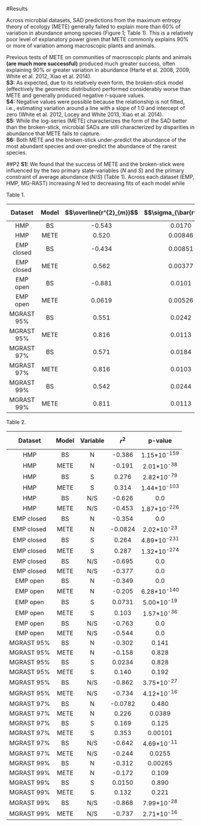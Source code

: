 #Results

Across microbial datasets, SAD predictions from the maximum entropy theory of ecology (METE) generally failed to explain more than 60% of variation in abundance among species (Figure 1; Table 1). This is a relatively poor level of explanatory power given that METE commonly explains 90% or more of variation among macroscopic plants and animals.

Previous tests of METE on communities of macroscopic plants and animals **(are much more successful)** produced much greater success, often explaining 90% or greater variation in abundance (Harte et al. 2008, 2009, White et al. 2012, Xiao et al. 2014).  
**S3:** As expected, due to its relatively even form, the broken-stick model (effectively the geometric distribution) performed considerably worse than METE and generally produced negative r-square values.   
**S4:** Negative values were possible because the relationship is not fitted, i.e., estimating variation around a line with a slope of 1.0 and intercept of zero (White et al. 2012, Locey and White 2013, Xiao et al. 2014).  
**S5:** While the log-series (METE) characterizes the form of the SAD better than the broken-stick, microbial SADs are still characterized by disparities in abundance that METE fails to capture.  
**S6:** Both METE and the broken-stick under-predict the abundance of the most abundant species and over-predict the abundance of the rarest species.

##P2
**S1:** We found that the success of METE and the broken-stick were influenced by the two primary state-variables (*N* and *S*) and the primary constraint of average abundance (*N*/*S*) (Table 1). Across each dataset (EMP, HMP, MG-RAST) increasing *N* led to decreasing fits of each model while 



Table 1.

| Dataset | Model | $$\overline{r^{2}_{m}}$$ | $$\sigma_{\bar{r^{2}}}$$ | $$N$$|
|:--------:|:-----:|:-------:|:------:|:----:|
|  HMP     |  BS | -0.543  | 0.0170  |
|  HMP     |  METE   | 0.520   | 0.00846 |
|EMP closed|  BS | -0.434  | 0.00851 |
|EMP closed|  METE   | 0.562   | 0.00377 |
|EMP open  |  BS | -0.881  | 0.0101  |
|EMP open  |  METE   | 0.0619  | 0.00526 |
|MGRAST 95%|  BS | 0.551   | 0.0242  |
|MGRAST 95%|  METE   | 0.816   | 0.0113  |
|MGRAST 97%|  BS | 0.571   | 0.0184  |
|MGRAST 97%|  METE   | 0.816   | 0.0103  |
|MGRAST 99%|  BS | 0.542   | 0.0244  |
|MGRAST 99%|  METE   | 0.811   | 0.0113  |



Table 2. 

| Dataset      | Model | Variable |  $$r^{2}$$  | p-value |
|:------------:|:-----:|:--------:|:-----:|:-------:|
|   HMP        |   BS  |     N    |-0.386 |   1.15*10<sup>-159</sup>   |
|   HMP        |  METE |     N    |-0.191 |   2.01*10<sup>-38</sup>   |
|   HMP        |   BS  |     S    | 0.276 |   2.82*10<sup>-79</sup>      |
|   HMP        |  METE |     S    | 0.314 |   1.44*10<sup>-103</sup>       |
|   HMP        |   BS  |    N/S   |-0.626 |   0.0   |
|   HMP        |  METE |    N/S   |-0.453 |   1.87*10<sup>-226</sup>       |
|   EMP closed |   BS  |     N    |-0.354 |   0.0   |
|   EMP closed |  METE |     N    |-0.0824| 2.02*10<sup>-23</sup> |
|   EMP closed |   BS  |     S    | 0.264 |  4.89*10<sup>-231</sup>       |
|   EMP closed |  METE |     S    | 0.287 |1.32*10<sup>-274</sup>        |
|   EMP closed |   BS  |    N/S   |-0.695 |   0.0   |
|   EMP closed |  METE |    N/S   |-0.377 |   0.0   |
|   EMP open   |  BS   |    N     |-0.349 |   0.0   |
|   EMP open   |  METE |    N     |-0.205 |   6.28*10<sup>-140</sup>      |
|   EMP open   |  BS   |    S     | 0.0731| 5.00*10<sup>-19</sup>         |
|   EMP open   |  METE |    S     | 0.103 | 1.57*10<sup>-36</sup>        |
|   EMP open   |  BS   |    N/S   |-0.763 | 0.0      |
|   EMP open   |  METE |    N/S   |-0.544 | 0.0      |
|   MGRAST 95% |  BS   |     N    | -0.302 | 0.141
|   MGRAST 95% |  METE |     N    | -0.158 | 0.828
|   MGRAST 95% |  BS   |     S    | 0.0234 | 0.828
|   MGRAST 95% |  METE |     S    | 0.140 | 0.192
|   MGRAST 95% |  BS   |     N/S  | -0.862 | 3.75*10<sup>-27</sup> 
|   MGRAST 95% |  METE |     N/S  |-0.734 | 4.12*10<sup>-16</sup> 
|   MGRAST 97% |  BS   |     N    | -0.0782 | 0.480
|   MGRAST 97% |  METE |     N    | 0.226 | 0.0389
|   MGRAST 97% |  BS   |     S    | 0.169 | 0.125
|   MGRAST 97% |  METE |     S    | 0.353 | 0.00101
|   MGRAST 97% |  BS   |     N/S  | -0.642 | 4.69*10<sup>-11</sup>
|   MGRAST 97% |  METE |     N/S  | -0.244 | 0.0255
|   MGRAST 99% |  BS   |     N    | -0.312 | 0.00265
|   MGRAST 99% |  METE |     N    | -0.172 | 0.109
|   MGRAST 99% |  BS   |     S    | 0.0150 | 0.890
|   MGRAST 99% |  METE |     S    | 0.132 | 0.221
|   MGRAST 99% |  BS   |     N/S  | -0.868 | 7.99*10<sup>-28</sup>
|   MGRAST 99% |  METE |     N/S  | -0.737 | 2.71*10<sup>-16</sup>
